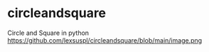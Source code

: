 # circleandsquare
Circle and Square in python 
https://github.com/lexsuspl/circleandsquare/blob/main/image.png
